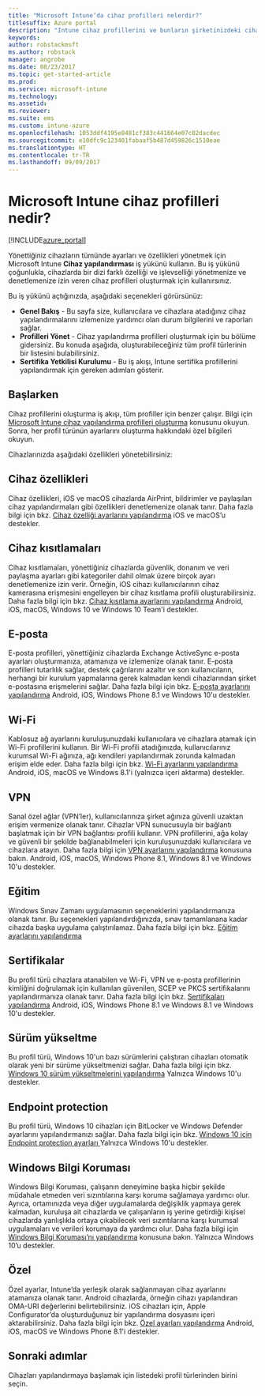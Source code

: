 ```yaml
---
title: "Microsoft Intune’da cihaz profilleri nelerdir?"
titlesuffix: Azure portal
description: "Intune cihaz profillerini ve bunların şirketinizdeki cihazların yönetilmesine ve korunmasına nasıl yardımcı olabileceğini öğrenin.\""
keywords: 
author: robstackmsft
ms.author: robstack
manager: angrobe
ms.date: 08/23/2017
ms.topic: get-started-article
ms.prod: 
ms.service: microsoft-intune
ms.technology: 
ms.assetid: 
ms.reviewer: 
ms.suite: ems
ms.custom: intune-azure
ms.openlocfilehash: 1053ddf4195e8481cf383c441664e07c02dacdec
ms.sourcegitcommit: e10dfc9c123401fabaaf5b487d459826c1510eae
ms.translationtype: HT
ms.contentlocale: tr-TR
ms.lasthandoff: 09/09/2017
---
```

# <a name="what-are-microsoft-intune-device-profiles"></a>Microsoft Intune cihaz profilleri nedir?

[!INCLUDE[azure_portal](./includes/azure_portal.md)]

Yönettiğiniz cihazların tümünde ayarları ve özellikleri yönetmek için Microsoft Intune **Cihaz yapılandırması** iş yükünü kullanın. Bu iş yükünü çoğunlukla, cihazlarda bir dizi farklı özelliği ve işlevselliği yönetmenize ve denetlemenize izin veren cihaz profilleri oluşturmak için kullanırsınız.

Bu iş yükünü açtığınızda, aşağıdaki seçenekleri görürsünüz:

- **Genel Bakış** - Bu sayfa size, kullanıcılara ve cihazlara atadığınız cihaz yapılandırmalarını izlemenize yardımcı olan durum bilgilerini ve raporları sağlar.
- **Profilleri Yönet** - Cihaz yapılandırma profilleri oluşturmak için bu bölüme gidersiniz. Bu konuda aşağıda, oluşturabileceğiniz tüm profil türlerinin bir listesini bulabilirsiniz.
- **Sertifika Yetkilisi Kurulumu** - Bu iş akışı, Intune sertifika profillerini yapılandırmak için gereken adımları gösterir.

## <a name="getting-started"></a>Başlarken

Cihaz profillerini oluşturma iş akışı, tüm profiller için benzer çalışır. Bilgi için [Microsoft Intune cihaz yapılandırma profilleri oluşturma](device-profile-create.md) konusunu okuyun. Sonra, her profil türünün ayarlarını oluşturma hakkındaki özel bilgileri okuyun.

Cihazlarınızda aşağıdaki özellikleri yönetebilirsiniz:

## <a name="device-features"></a>Cihaz özellikleri

Cihaz özellikleri, iOS ve macOS cihazlarda AirPrint, bildirimler ve paylaşılan cihaz yapılandırmaları gibi özellikleri denetlemenize olanak tanır.
Daha fazla bilgi için bkz. [Cihaz özelliği ayarlarını yapılandırma](device-features-configure.md) iOS ve macOS’u destekler.

## <a name="device-restrictions"></a>Cihaz kısıtlamaları
Cihaz kısıtlamaları, yönettiğiniz cihazlarda güvenlik, donanım ve veri paylaşma ayarları gibi kategoriler dahil olmak üzere birçok ayarı denetlemenize izin verir. Örneğin, iOS cihazı kullanıcılarının cihaz kamerasına erişmesini engelleyen bir cihaz kısıtlama profili oluşturabilirsiniz.
Daha fazla bilgi için bkz. [Cihaz kısıtlama ayarlarını yapılandırma](device-restrictions-configure.md) Android, iOS, macOS, Windows 10 ve Windows 10 Team'i destekler.

## <a name="email"></a>E-posta
E-posta profilleri, yönettiğiniz cihazlarda Exchange ActiveSync e-posta ayarları oluşturmanıza, atamanıza ve izlemenize olanak tanır. E-posta profilleri tutarlılık sağlar, destek çağrılarını azaltır ve son kullanıcıların, herhangi bir kurulum yapmalarına gerek kalmadan kendi cihazlarından şirket e-postasına erişmelerini sağlar.
Daha fazla bilgi için bkz. [E-posta ayarlarını yapılandırma](email-settings-configure.md) Android, iOS, Windows Phone 8.1 ve Windows 10'u destekler.

## <a name="wi-fi"></a>Wi-Fi
Kablosuz ağ ayarlarını kuruluşunuzdaki kullanıcılara ve cihazlara atamak için Wi-Fi profillerini kullanın. Bir Wi-Fi profili atadığınızda, kullanıcılarınız kurumsal Wi-Fi ağınıza, ağı kendileri yapılandırmak zorunda kalmadan erişim elde eder.
Daha fazla bilgi için bkz. [Wi-Fi ayarlarını yapılandırma](wi-fi-settings-configure.md) Android, iOS, macOS ve Windows 8.1'i (yalnızca içeri aktarma) destekler.

## <a name="vpn"></a>VPN
Sanal özel ağlar (VPN’ler), kullanıcılarınıza şirket ağınıza güvenli uzaktan erişim vermenize olanak tanır. Cihazlar VPN sunucusuyla bir bağlantı başlatmak için bir VPN bağlantısı profili kullanır. VPN profillerini, ağa kolay ve güvenli bir şekilde bağlanabilmeleri için kuruluşunuzdaki kullanıcılara ve cihazlara atayın.
Daha fazla bilgi için [VPN ayarlarını yapılandırma](vpn-settings-configure.md) konusuna bakın.
Android, iOS, macOS, Windows Phone 8.1, Windows 8.1 ve Windows 10'u destekler.

## <a name="education"></a>Eğitim
Windows Sınav Zamanı uygulamasının seçeneklerini yapılandırmanıza olanak tanır. Bu seçenekleri yapılandırdığınızda, sınav tamamlanana kadar cihazda başka uygulama çalıştırılamaz.
Daha fazla bilgi için bkz. [Eğitim ayarlarını yapılandırma](education-settings-configure.md)

## <a name="certificates"></a>Sertifikalar
Bu profil türü cihazlara atanabilen ve Wi-Fi, VPN ve e-posta profillerinin kimliğini doğrulamak için kullanılan güvenilen, SCEP ve PKCS sertifikalarını yapılandırmanıza olanak tanır.
Daha fazla bilgi için bkz. [Sertifikaları yapılandırma](certificates-configure.md) Android, iOS, Windows Phone 8.1 ve Windows 8.1 ve Windows 10'u destekler.

## <a name="edition-upgrade"></a>Sürüm yükseltme
Bu profil türü, Windows 10'un bazı sürümlerini çalıştıran cihazları otomatik olarak yeni bir sürüme yükseltmenizi sağlar.
Daha fazla bilgi için bkz. [Windows 10 sürüm yükseltmelerini yapılandırma](edition-upgrade-configure-windows-10.md) Yalnızca Windows 10'u destekler.

## <a name="endpoint-protection"></a>Endpoint protection
Bu profil türü, Windows 10 cihazları için BitLocker ve Windows Defender ayarlarını yapılandırmanızı sağlar.
Daha fazla bilgi için bkz. [Windows 10 için Endpoint protection ayarları ](endpoint-protection-windows-10.md) Yalnızca Windows 10'u destekler.

## <a name="windows-information-protection"></a>Windows Bilgi Koruması
Windows Bilgi Koruması, çalışanın deneyimine başka hiçbir şekilde müdahale etmeden veri sızıntılarına karşı koruma sağlamaya yardımcı olur. Ayrıca, ortamınızda veya diğer uygulamalarda değişiklik yapmaya gerek kalmadan, kuruluşa ait cihazlarda ve çalışanların iş yerine getirdiği kişisel cihazlarda yanlışlıkla ortaya çıkabilecek veri sızıntılarına karşı kurumsal uygulamaları ve verileri korumaya da yardımcı olur.
Daha fazla bilgi için [Windows Bilgi Koruması’nı yapılandırma](windows-information-protection-configure.md) konusuna bakın. Yalnızca Windows 10’u destekler.

## <a name="custom"></a>Özel
Özel ayarlar, Intune’da yerleşik olarak sağlanmayan cihaz ayarlarını atamanıza olanak tanır. Android cihazlarda, örneğin cihazı yapılandıran OMA-URI değerlerini belirtebilirsiniz. iOS cihazları için, Apple Configurator’da oluşturduğunuz bir yapılandırma dosyasını içeri aktarabilirsiniz.
Daha fazla bilgi için bkz. [Özel ayarları yapılandırma](custom-settings-configure.md) Android, iOS, macOS ve Windows Phone 8.1'i destekler.

## <a name="next-steps"></a>Sonraki adımlar
Cihazları yapılandırmaya başlamak için listedeki profil türlerinden birini seçin.
